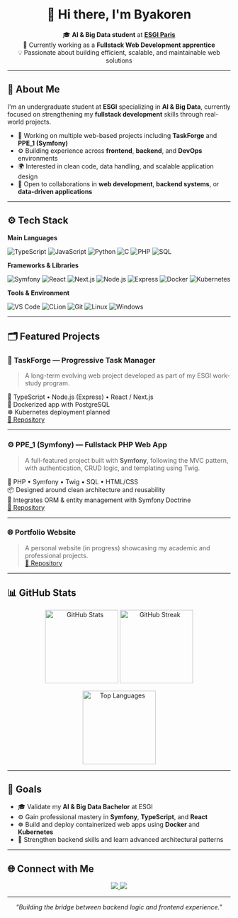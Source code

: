 <div align="center">

# 👋 Hi there, I'm **Byakoren**

🎓 **AI & Big Data student** at [**ESGI Paris**](https://www.esgi.fr/)  
💼 Currently working as a **Fullstack Web Development apprentice**  
💡 Passionate about building efficient, scalable, and maintainable web solutions

</div>

---

## 🧠 About Me

I'm an undergraduate student at **ESGI** specializing in **AI & Big Data**, currently focused on strengthening my **fullstack development** skills through real-world projects.

- 🔭 Working on multiple web-based projects including **TaskForge** and **PPE_1 (Symfony)**  
- ⚙️ Building experience across **frontend**, **backend**, and **DevOps** environments  
- 🌍 Interested in clean code, data handling, and scalable application design  
- 🤝 Open to collaborations in **web development**, **backend systems**, or **data-driven applications**

---

## ⚙️ Tech Stack

**Main Languages**

![TypeScript](https://img.shields.io/badge/TypeScript-3178C6?style=for-the-badge&logo=typescript)
![JavaScript](https://img.shields.io/badge/JavaScript-323330?style=for-the-badge&logo=javascript)
![Python](https://img.shields.io/badge/Python-3776AB?style=for-the-badge&logo=python)
![C](https://img.shields.io/badge/C-A8B9CC?style=for-the-badge&logo=c&logoColor=black)
![PHP](https://img.shields.io/badge/PHP-777BB4?style=for-the-badge&logo=php)
![SQL](https://img.shields.io/badge/SQL-025E8C?style=for-the-badge&logo=postgresql)


**Frameworks & Libraries**

![Symfony](https://img.shields.io/badge/Symfony-000000?style=for-the-badge&logo=symfony)
![React](https://img.shields.io/badge/React-20232A?style=for-the-badge&logo=react)
![Next.js](https://img.shields.io/badge/Next.js-000000?style=for-the-badge&logo=nextdotjs)
![Node.js](https://img.shields.io/badge/Node.js-43853D?style=for-the-badge&logo=node-dot-js)
![Express](https://img.shields.io/badge/Express.js-000000?style=for-the-badge&logo=express)
![Docker](https://img.shields.io/badge/Docker-2496ED?style=for-the-badge&logo=docker)
![Kubernetes](https://img.shields.io/badge/Kubernetes-326CE5?style=for-the-badge&logo=kubernetes)

**Tools & Environment**

![VS Code](https://img.shields.io/badge/VS%20Code-0078D4?style=for-the-badge&logo=visualstudiocode)
![CLion](https://img.shields.io/badge/CLion-000000?style=for-the-badge&logo=clion)
![Git](https://img.shields.io/badge/Git-F05033?style=for-the-badge&logo=git)
![Linux](https://img.shields.io/badge/Linux-FCC624?style=for-the-badge&logo=linux&logoColor=black)
![Windows](https://img.shields.io/badge/Windows-0078D6?style=for-the-badge&logo=windows&logoColor=white)

---

## 🗂️ Featured Projects

### 🧩 **TaskForge** — Progressive Task Manager  
> A long-term evolving web project developed as part of my ESGI work-study program.

🧱 TypeScript • Node.js (Express) • React / Next.js  
🐳 Dockerized app with PostgreSQL  
☸️ Kubernetes deployment planned  
[🔗 Repository](https://github.com/Byakoren/TaskForge)

---

### ⚙️ **PPE_1 (Symfony)** — Fullstack PHP Web App  
> A full-featured project built with **Symfony**, following the MVC pattern, with authentication, CRUD logic, and templating using Twig.

🧱 PHP • Symfony • Twig • SQL • HTML/CSS  
📦 Designed around clean architecture and reusability  
🧩 Integrates ORM & entity management with Symfony Doctrine  
[🔗 Repository](https://github.com/Byakoren/PPE_1)

---

### 🌐 **Portfolio Website**
> A personal website (in progress) showcasing my academic and professional projects.  
[🔗 Repository](https://github.com/Byakoren/Portfolio)

---

## 📊 GitHub Stats

<p align="center">
  <img src="https://github-readme-stats.vercel.app/api?username=Byakoren&show_icons=true&theme=tokyonight" alt="GitHub Stats" height="165" />
  <img src="https://streak-stats.demolab.com?user=Byakoren&theme=tokyonight" alt="GitHub Streak" height="165" />
</p>

<p align="center">
  <img src="https://github-readme-stats.vercel.app/api/top-langs/?username=Byakoren&layout=compact&langs_count=8&theme=tokyonight" alt="Top Languages" height="165" />
</p>

---

## 🎯 Goals

- 🎓 Validate my **AI & Big Data Bachelor** at ESGI  
- ⚙️ Gain professional mastery in **Symfony**, **TypeScript**, and **React**  
- ☸️ Build and deploy containerized web apps using **Docker** and **Kubernetes**  
- 🧱 Strengthen backend skills and learn advanced architectural patterns

---

## 🌐 Connect with Me

<p align="center">
  <a href="https://www.linkedin.com/in/thomas-gouez/" target="_blank">
    <img src="https://img.shields.io/badge/LinkedIn-Connect-0A66C2?style=for-the-badge&logo=linkedin&logoColor=white"/>
  </a>
  <a href="https://gouezthomas.fr/" target="_blank">
    <img src="https://img.shields.io/badge/Portfolio-gouezthomas.fr-1E90FF?style=for-the-badge&logo=google-chrome&logoColor=white"/>
  </a>
</p>

---

<div align="center">

*"Building the bridge between backend logic and frontend experience."*

</div>
